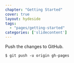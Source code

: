 ```yaml
---
chapter: "Getting Started"
cover: true
layout: hydeside
tags:
  - "pages/getting-started"
categories: ['slidecontent']
---
```


Push the changes to GitHub.
      
    $ git push -u origin gh-pages